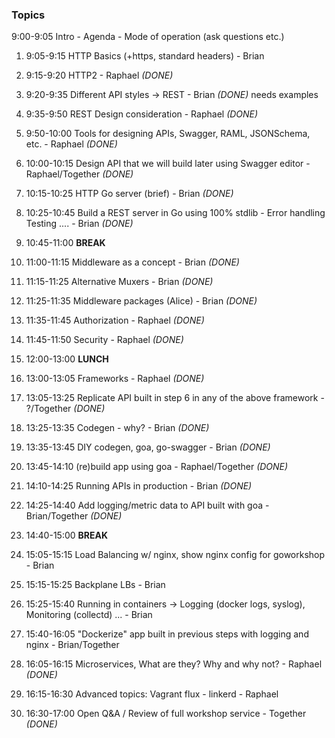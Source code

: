 ### Topics

9:00-9:05 Intro - Agenda - Mode of operation (ask questions etc.)
 
1. 9:05-9:15 HTTP Basics (+https, standard headers) - Brian
2. 9:15-9:20 HTTP2 - Raphael *(DONE)*
3. 9:20-9:35 Different API styles -> REST - Brian *(DONE)* needs examples
4. 9:35-9:50 REST Design consideration - Raphael *(DONE)*
5. 9:50-10:00 Tools for designing APIs, Swagger, RAML, JSONSchema, etc. - Raphael *(DONE)*
6. 10:00-10:15 Design API that we will build later using Swagger editor - Raphael/Together *(DONE)*
7. 10:15-10:25 HTTP Go server (brief) - Brian *(DONE)*
8. 10:25-10:45 Build a REST server in Go using 100% stdlib - Error handling Testing .... - Brian *(DONE)*

9. 10:45-11:00 **BREAK**

10. 11:00-11:15 Middleware as a concept - Brian *(DONE)*
11. 11:15-11:25 Alternative Muxers - Brian *(DONE)*
12. 11:25-11:35 Middleware packages (Alice) - Brian *(DONE)*
13. 11:35-11:45 Authorization - Raphael *(DONE)*
14. 11:45-11:50 Security - Raphael *(DONE)*

15. 12:00-13:00 **LUNCH**

16. 13:00-13:05 Frameworks - Raphael *(DONE)*
17. 13:05-13:25 Replicate API built in step 6 in any of the above framework - ?/Together *(DONE)*
18. 13:25-13:35 Codegen - why? - Brian *(DONE)*
19. 13:35-13:45 DIY codegen, goa, go-swagger - Brian *(DONE)*
20. 13:45-14:10 (re)build app using goa - Raphael/Together *(DONE)*
21. 14:10-14:25 Running APIs in production - Brian *(DONE)*
22. 14:25-14:40 Add logging/metric data to API built with goa - Brian/Together *(DONE)*

23. 14:40-15:00 **BREAK**

24. 15:05-15:15 Load Balancing w/ nginx, show nginx config for goworkshop - Brian
25. 15:15-15:25 Backplane LBs - Brian
26. 15:25-15:40 Running in containers -> Logging (docker logs, syslog), Monitoring (collectd) ... - Brian
27. 15:40-16:05 "Dockerize" app built in previous steps with logging and nginx - Brian/Together
28. 16:05-16:15 Microservices, What are they?  Why and why not? - Raphael *(DONE)*
29. 16:15-16:30 Advanced topics: Vagrant flux - linkerd - Raphael
30. 16:30-17:00 Open Q&A / Review of full workshop service - Together *(DONE)*
